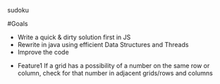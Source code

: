 sudoku

#Goals

- Write a quick & dirty solution first in JS
- Rewrite in java using efficient Data Structures and Threads
- Improve the code

* Feature1
  If a grid has a possibility of a number on the same row or column, check for that number in adjacent grids/rows and columns
